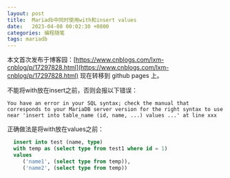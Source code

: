 ```yaml
---
layout: post
title:  Mariadb中同时使用with和insert values
date:   2023-04-08 00:02:30 +0800
categories: 编程随笔
tags: mariadb
---
```

本文首次发布于博客园：[https://www.cnblogs.com/lxm-cnblog/p/17297828.html](https://www.cnblogs.com/lxm-cnblog/p/17297828.html)
现在转移到 github pages 上。

不能将with放在insert之前，否则会报以下错误：
```
You have an error in your SQL syntax; check the manual that corresponds to your MariaDB server version for the right syntax to use near 'insert into table_name (id, name, ...) values ...' at line xxx
```
正确做法是将with放在values之前：
```sql
  insert into test (name, type)
  with temp as (select type from test1 where id = 1)
  values
     ('name1', (select type from temp)),
     ('name2', (select type from temp))
```